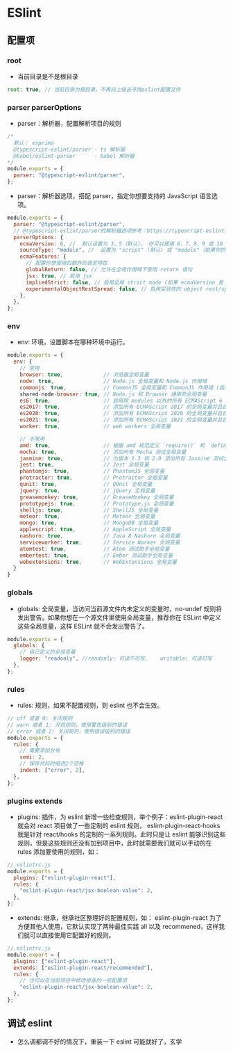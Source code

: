 # ESlint

## 配置项

### root

- 当前目录是不是根目录

```js
root: true, // 当前目录为根目录，不再向上级去寻找eslint配置文件
```

### parser parserOptions

- parser：解析器，配置解析项目的规则

```js
/*
  默认： esprima
  @typescript-eslint/parser - ts 解析器
  @babel/eslint-parser      - babel 解析器
*/
module.exports = {
  parser: "@typescript-eslint/parser",
};
```

- parser：解析器选项，搭配 parser，指定你想要支持的 JavaScript 语言选项。

```js
module.exports = {
  parser: "@typescript-eslint/parser",
  // @typescript-eslint/parser的解析器选项参考：https://typescript-eslint.io/architecture/parser/
  parserOptions: {
    ecmaVersion: 6, //  默认设置为 3，5（默认）， 你可以使用 6、7、8、9 或 10 来指定你想要使用的 ECMAScript 版本。你也可以用使用年份命名的版本号指定为 2015（同 6），2016（同 7），或 2017（同 8）或 2018（同 9）或 2019 (same as 10)
    sourceType: "module", //  设置为 "script" (默认) 或 "module"（如果你的代码是 ECMAScript 模块)
    ecmaFeatures: {
      // 配置你想使用的额外的语言特性
      globalReturn: false, // 允许在全局作用域下使用 return 语句
      jsx: true, // 启用 jsx
      impliedStrict: false, // 启用全局 strict mode (如果 ecmaVersion 是 5 或更高)
      experimentalObjectRestSpread: false, // 启用实验性的 object rest/spread properties 支持
    },
  },
};
```

### env

- env: 环境，设置脚本在哪种环境中运行。

```js
module.exports = {
  env: {
    // 常用
    browser: true,             // 浏览器全局变量
    node: true,                // Node.js 全局变量和 Node.js 作用域
    commonjs: true,            // CommonJS 全局变量和 CommonJS 作用域 (启用此环境用于使用 Browserify/WebPack 的 browser-only 代码)
    shared-node-browser: true, // Node.js 和 Browser 通用的全局变量
    es6: true,                 // 启用除 modules 以外的所有 ECMAScript 6 特性  (这会自动将 `ecmaVersion` 解析器选项设置为 6)
    es2017: true,              // 添加所有 ECMAScript 2017 的全局变量并且自动设置 `ecmaVersion` 解析器选项设置为 8
    es2020: true,              // 添加所有 ECMAScript 2020 的全局变量并且自动设置 `ecmaVersion` 解析器选项设置为 11
    es2021: true,              // 添加所有 ECMAScript 2021 的全局变量并且自动设置 `ecmaVersion` 解析器选项设置为 12
    worker: true,              // web workers 全局变量

    // 不常用
    amd: true,                 // 根据 amd 规范定义 `require()` 和 `define()` 作为全局变量
    mocha: true,               // 添加所有 Mocha 测试全局变量
    jasmine: true,             // 为版本 1.3 和 2.0 添加所有 Jasmine 测试全局变量
    jest: true,                // Jest 全局变量
    phantomjs: true,           // PhantomJS 全局变量
    protractor: true,          // Protractor 全局变量
    qunit: true,               // QUnit 全局变量
    jquery: true,              // jQuery 全局变量
    greasemonkey: true,        // GreaseMonkey 全局变量
    prototypejs: true,         // Prototype.js 全局变量
    shelljs: true,             // ShellJS 全局变量
    meteor: true,              // Meteor 全局变量
    mongo: true,               // MongoDB 全局变量
    applescript: true,         // AppleScript 全局变量
    nashorn: true,             // Java 8 Nashorn 全局变量
    serviceworker: true,       // Service Worker 全局变量
    atomtest: true,            // Atom 测试助手全局变量
    embertest: true,           // Ember 测试助手全局变量
    webextensions: true,       // WebExtensions 全局变量
  }
}
```

### globals

- globals: 全局变量，当访问当前源文件内未定义的变量时，no-undef 规则将发出警告。如果你想在一个源文件里使用全局变量，推荐你在 ESLint 中定义这些全局变量，这样 ESLint 就不会发出警告了。

```js
module.exports = {
  globals: {
    // 自己定义的全局变量
    logger: "readonly", //readonly: 可读不可写,    writable: 可读可写
  },
};
```

### rules

- rules: 规则，如果不配置规则，则 eslint 也不会生效。

```js
// off 或者 0: 关闭规则
// warn 或者 1: 开启规则，使用警告级别的错误
// error 或者 2: 关闭规则，使用错误级别的错误
module.exports = {
  rules: {
    // 需要添加分号
    semi: 2,
    // 保存代码时缩进2个空格
    indent: ["error", 2],
  },
};
```

### plugins extends

- plugins: 插件，为 eslint 新增一些检查规则，举个例子：eslint-plugin-react 就会对 react 项目做了一些定制的 eslint 规则， eslint-plugin-react-hooks 就是针对 react/hooks 的定制的一系列规则。此时只是让 eslint 能够识别这些规则，但是这些规则还没有加到项目中，此时就需要我们就可以手动的在 rules 添加要使用的规则，如：

```js
//.eslintrc.js
module.exports = {
  plugins: ["eslint-plugin-react"],
  rules: {
    "eslint-plugin-react/jsx-boolean-value": 2,
  },
};
```

- extends: 继承，继承社区整理好的配置规则，如： eslint-plugin-react 为了方便其他人使用，它默认实现了两种最佳实践 all 以及 recommened，这样我们就可以直接使用它配置好的规则。

```js
//.eslintrc.js
module.export = {
  plugins: ["eslint-plugin-react"],
  extends: ["eslint-plugin-react/recommended"],
  rules: {
    // 也可以在当前项目中修改继承的一些配置项
    "eslint-plugin-react/jsx-boolean-value": 2,
  },
};
```

## 调试 eslint

- 怎么调都调不好的情况下，重装一下 eslint 可能就好了，玄学
